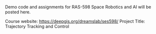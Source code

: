 Demo code and assignments for RAS-598 Space Robotics and AI will be posted here. 

Course website: https://deepgis.org/dreamslab/ses598/
Project Title: Trajectory Tracking and Control